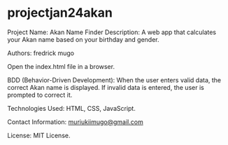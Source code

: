 # projectjan24akan
Project Name: Akan Name Finder
Description:
A web app that calculates your Akan name based on your birthday and gender.

Authors:
fredrick mugo

Open the index.html file in a browser.

BDD (Behavior-Driven Development):
When the user enters valid data, the correct Akan name is displayed.
If invalid data is entered, the user is prompted to correct it.

Technologies Used:
HTML, CSS, JavaScript.

Contact Information:
muriukiimugo@gmail.com

License:
MIT License.
